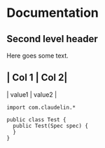 # Documentation

## Second level header

Here goes some text.

| Col 1 | Col 2|
----------------
| value1 | value2 |


``` 
import com.claudelin.*

public class Test {
  public Test(Spec spec) {
  }
}
```
